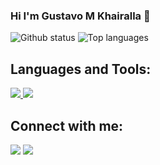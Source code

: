 ### Hi I'm Gustavo M Khairalla 👋

<div>
          
![Github status](https://github-readme-stats.vercel.app/api?username=khairalla9081&count_private=true&show_icons=true&theme=dark)
![Top languages](https://github-readme-stats.vercel.app/api/top-langs/?username=KHAIRALLA9081&show_icons=true&theme=dark)

</div>
          
## Languages and Tools:
<p align="left">
          <a href="https://www.python.org" target="_blank"> <img src="https://img.icons8.com/color/48/000000/python.png"/> </a>
          <a href="https://git-scm.com/" target="_blank"> <img src="https://img.icons8.com/color/48/000000/git.png"/> </a> 
</p>

## Connect with me:
<p align="left">
          <a href = "https://www.linkedin.com/in/gustavo-khairalla-5b3451203/"><img src="https://img.icons8.com/fluent/48/000000/linkedin.png"/></a>
          <a href = "https://twitter.com/3Mo0O0xSrdr4bZj"><img src="https://img.icons8.com/fluent/48/000000/twitter.png"/></a>
</p>
